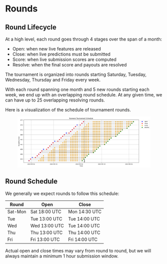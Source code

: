 # Rounds

## Round Lifecycle

At a high level, each round goes through 4 stages over the span of a month:

* Open: when new live features are released
* Close: when live predictions must be submitted
* Score: when live submission scores are computed
* Resolve: when the final score and payouts are resolved

The tournament is organized into rounds starting Saturday, Tuesday, Wednesday, Thursday and Friday every week.&#x20;

With each round spanning one month and 5 new rounds starting each week, we end up with an overlapping round schedule. At any given time, we can have up to 25 overlapping resolving rounds.  &#x20;

Here is a visualization of the schedule of tournament rounds.

<figure><img src="../.gitbook/assets/image (95).png" alt=""><figcaption></figcaption></figure>

## Round Schedule

We generally we expect rounds to follow this schedule:

| Round   | Open          | Close         |
| ------- | ------------- | ------------- |
| Sat-Mon | Sat 18:00 UTC | Mon 14:30 UTC |
| Tue     | Tue 13:00 UTC | Tue 14:00 UTC |
| Wed     | Wed 13:00 UTC | Tue 14:00 UTC |
| Thu     | Thu 13:00 UTC | Thu 14:00 UTC |
| Fri     | Fri 13:00 UTC | Fri 14:00 UTC |

Actual open and close times may vary from round to round, but we will always maintain a minimum 1 hour submission window.
